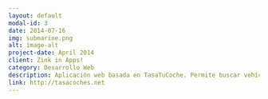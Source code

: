 ```yaml
---
layout: default
modal-id: 3
date: 2014-07-16
img: submarine.png
alt: image-alt
project-date: April 2014
client: Zink in Apps!
category: Desarrollo Web
description: Aplicación web basada en TasaTuCoche. Permite buscar vehículos y calcular el precio de venta actual a partir de la antigüedad del vehículo. Los datos de los vehículos y la base de cálculo están extraidas del BOE.
link: http://tasacoches.net
---
```

